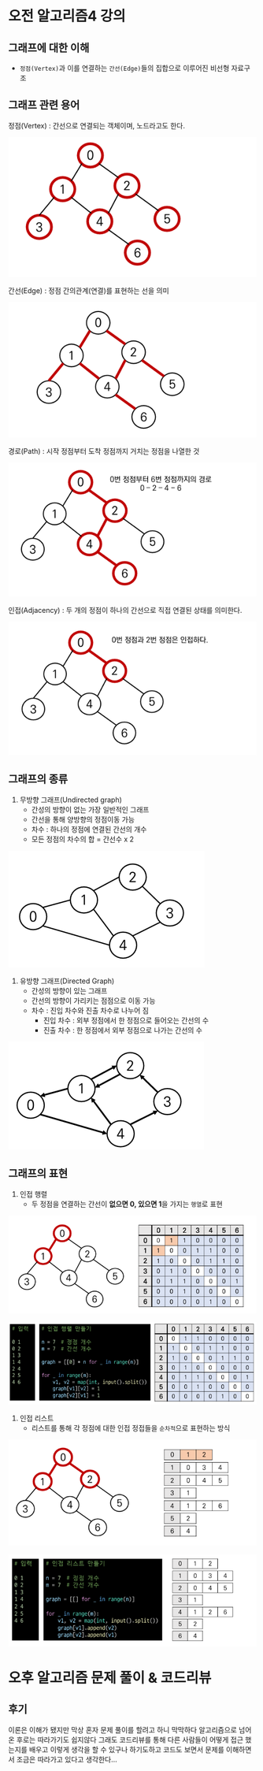 # 오전 알고리즘4 강의

## 그래프에 대한 이해

- `정점(Vertex)`과 이를 연결하는 `간선(Edge)`들의 집합으로 이루어진 비선형 자료구조

## 그래프 관련 용어

정점(Vertex) : 간선으로 연결되는 객체이며, 노드라고도 한다.

![image-20230103104151901](assets/image-20230103104151901.png)

간선(Edge) : 정점 간의관계(연결)를 표현하는 선을 의미

![image-20230103104210756](assets/image-20230103104210756.png)

경로(Path) : 시작 정점부터 도착 정점까지 거치는 정점을 나열한 것

![image-20230103104228433](assets/image-20230103104228433.png)

인접(Adjacency) : 두 개의 정점이 하나의 간선으로 직접 연결된 상태를 의미한다.

![image-20230103104247122](assets/image-20230103104247122.png)



## 그래프의 종류

1. 무방향 그래프(Undirected graph)
   - 간성의 방향이 없는 가장 일반적인 그래프
   - 간선을 통해 양방향의 정점이동 가능
   - 차수 : 하나의 정점에 연결된 간선의 개수
   - 모든 정점의 차수의 합 = 간선수 x 2


![image-20230103104312348](assets/image-20230103104312348.png)

1. 유방향 그래프(Directed Graph)
   - 간성의 방향이 있는 그래프
   - 간선의 방향이 가리키는 점점으로 이동 가능
   - 차수 : 진입 차수와 진출 차수로 나누어 짐
     - 진입 차수 : 외부 정점에서 한 정점으로 들어오는 간선의 수
     - 진출 차수 : 한 정점에서 외부 정점으로 나가는 간선의 수

![image-20230103104329055](assets/image-20230103104329055.png)

## 그래프의 표현

1. 인접 행렬
   - 두 정점을 연결하는 간선이 **없으면 0, 있으면 1**을 가지는 `행열`로 표현


![image-20230103104410586](assets/image-20230103104410586.png)

![image-20230103104507977](assets/image-20230103104507977.png)

1. 인접 리스트
   - 리스트를 통해 각 정점에 대한 인접 정접들을 `순차적`으로 표현하는 방식

![image-20230103104600943](assets/image-20230103104600943.png)

![image-20230103105113180](assets/image-20230103105113180.png)



# 오후 알고리즘 문제 풀이 & 코드리뷰

## 후기

이론은 이해가 됐지만 막상 혼자 문제 풀이를 할려고 하니 막막하다 알고리즘으로 넘어온 후로는 따라가기도 쉽지않다 그래도 코드리뷰를 통해 다른 사람들이 어떻게 접근 했는지를 배우고 이렇게 생각을 할 수 있구나 하기도하고
코드도 보면서 문제를 이해하면서 조금은 따라가고 있다고 생각한다...
